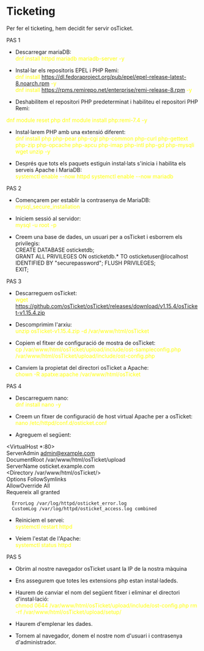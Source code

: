 # Ticketing

Per fer el ticketing, hem decidit fer servir osTicket.

PAS 1
- Descarregar mariaDB:  
<span style="color: yellow;">dnf install httpd mariadb mariadb-server -y</span>

- Instal·lar els repositoris EPEL i PHP Remi:  
<span style="color: yellow;">dnf install https://dl.fedoraproject.org/pub/epel/epel-release-latest-8.noarch.rpm -y  
dnf install https://rpms.remirepo.net/enterprise/remi-release-8.rpm -y

- Deshabilitem el repositori PHP predeterminat i habiliteu el repositori PHP Remi:  
<span style="color: yellow;">
dnf module reset php  
dnf module install php:remi-7.4 -y </span>

- Instal·larem PHP amb una extensió diferent:  
<span style="color: yellow;">dnf install php php-pear php-cgi php-common php-curl php-gettext php-zip php-opcache php-apcu php-imap php-intl php-gd php-mysqli wget unzip -y</span>

- Després que tots els paquets estiguin instal·lats s'inicia i habilita els serveis Apache i MariaDB:  
<span style="color: yellow;">systemctl enable --now httpd
systemctl enable --now mariadb</span>

PAS 2

- Començarem per establir la contrasenya de MariaDB:
<span style="color: yellow;">mysql_secure_installation</span>

- Iniciem sessió al servidor:  
<span style="color: yellow;">mysql -u root -p</br>

- Creem una base de dades, un usuari per a osTicket i esborrem els privilegis:  
CREATE DATABASE osticketdb;<br>
GRANT ALL PRIVILEGES ON osticketdb.* TO osticketuser@localhost IDENTIFIED BY "securepassword";
FLUSH PRIVILEGES;<br>
EXIT;


PAS 3

- Descarreguem osTicket:  
<span style="color: yellow;">wget https://github.com/osTicket/osTicket/releases/download/v1.15.4/osTicket-v1.15.4.zip</span>

- Descomprimim l'arxiu:  
<span style="color: yellow;">unzip osTicket-v1.15.4.zip -d /var/www/html/osTicket</span>

- Copiem el fitxer de configuració de mostra de osTicket:  
<span style="color: yellow;">cp /var/www/html/osTicket/upload/include/ost-sampleconfig.php /var/www/html/osTicket/upload/include/ost-config.php</span>

- Canviem la propietat del directori osTicket a Apache:  
<span style="color: yellow;">chown -R apatxe:apache /var/www/html/osTicket</span>


PAS 4

- Descarreguem nano:  
<span style="color: yellow;">dnf install nano -y</span>

- Creem un fitxer de configuració de host virtual Apache per a osTicket:  
<span style="color: yellow;">nano /etc/httpd/conf.d/osticket.conf</span>

- Agreguem el següent:  
  
<VirtualHost *:80><br>
      ServerAdmin admin@example.com<br>
      DocumentRoot /var/www/html/osTicket/upload<br>
      ServerName osticket.example.com<br>
      <Directory /var/www/html/osTicket/><br>
           Options FollowSymlinks<br>
           AllowOverride All<br>
           Requereix all granted
      </Directory>

      ErrorLog /var/log/httpd/osticket_error.log
      CustomLog /var/log/httpd/osticket_access.log combined
</VirtualHost>

- Reiniciem el servei:  
<span style="color: yellow;">systemctl restart httpd</span>

- Veiem l'estat de l'Apache:  
<span style="color: yellow;">systemctl status httpd</span>




PAS 5

- Obrim al nostre navegador osTicket usant la IP de la nostra màquina
- Ens assegurem que totes les extensions php estan instal·ladeds.

- Haurem de canviar el nom del següent fitxer i eliminar el directori d'instal·lació:  
<span style="color: yellow;">chmod 0644 /var/www/html/osTicket/upload/include/ost-config.php
rm -rf /var/www/html/osTicket/upload/setup/<br>

- Haurem d'emplenar les dades.
- Tornem al navegador, donem el nostre nom d'usuari i contrasenya d'administrador.